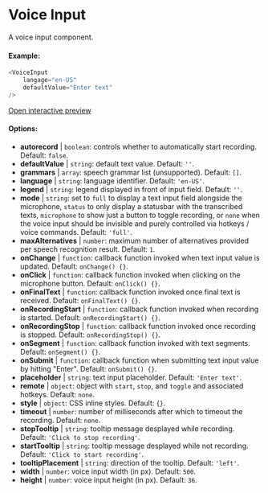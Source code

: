 # Voice Input

A voice input component.

#### Example:

``` js
<VoiceInput
    langage="en-US"
    defaultValue="Enter text"
/>
```

[Open interactive preview](https://isle.heinz.cmu.edu/components/voice-input/)

#### Options:

* __autorecord__ | `boolean`: controls whether to automatically start recording. Default: `false`.
* __defaultValue__ | `string`: default text value. Default: `''`.
* __grammars__ | `array`: speech grammar list (unsupported). Default: `[]`.
* __language__ | `string`: language identifier. Default: `'en-US'`.
* __legend__ | `string`: legend displayed in front of input field. Default: `''`.
* __mode__ | `string`: set to `full` to display a text input field alongside the microphone, `status` to only display a statusbar with the transcribed texts, `microphone` to show just a button to toggle recording, or `none` when the voice input should be invisible and purely controlled via hotkeys / voice commands. Default: `'full'`.
* __maxAlternatives__ | `number`: maximum number of alternatives provided per speech recognition result. Default: `1`.
* __onChange__ | `function`: callback function invoked when text input value is updated. Default: `onChange() {}`.
* __onClick__ | `function`: callback function invoked when clicking on the microphone button. Default: `onClick() {}`.
* __onFinalText__ | `function`: callback function invoked once final text is received. Default: `onFinalText() {}`.
* __onRecordingStart__ | `function`: callback function invoked when recording is started. Default: `onRecordingStart() {}`.
* __onRecordingStop__ | `function`: callback function invoked once recording is stopped. Default: `onRecordingStop() {}`.
* __onSegment__ | `function`: callback function invoked with text segments. Default: `onSegment() {}`.
* __onSubmit__ | `function`: callback function when submitting text input value by hitting "Enter". Default: `onSubmit() {}`.
* __placeholder__ | `string`: text input placeholder. Default: `'Enter text'`.
* __remote__ | `object`: object with `start`, `stop`, and `toggle` and associated hotkeys. Default: `none`.
* __style__ | `object`: CSS inline styles. Default: `{}`.
* __timeout__ | `number`: number of milliseconds after which to timeout the recording. Default: `none`.
* __stopTooltip__ | `string`: tooltip message desplayed while recording. Default: `'Click to stop recording'`.
* __startTooltip__ | `string`: tooltip message desplayed while not recording. Default: `'Click to start recording'`.
* __tooltipPlacement__ | `string`: direction of the tooltip. Default: `'left'`.
* __width__ | `number`: voice input width (in px). Default: `500`.
* __height__ | `number`: voice input height (in px). Default: `36`.
